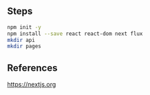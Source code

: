 Steps
-----

```bash
npm init -y
npm install --save react react-dom next flux
mkdir api
mkdir pages
```

References
----------

https://nextjs.org
